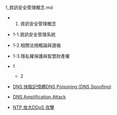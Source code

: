 1_資訊安全管理概念.md
 - 1. 資訊安全管理概念
 - 1-1.資訊安全管理系統
 - 1-2.相關法規概論與遵循
 - 1-3.隱私權保護與智慧財產權
 - 1
   - 2




- [DNS 快取記憶體DNS Poisoning (DNS Spoofing)]()
- [DNS Amplification Attack]()
- [NTP 放大DDoS 攻擊]()
